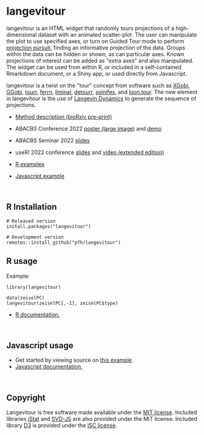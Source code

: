 # langevitour

langevitour is an HTML widget that randomly tours projections of a high-dimensional dataset with an animated scatter-plot. The user can manipulate the plot to use specified axes, or turn on Guided Tour mode to perform [projection pursuit](https://en.wikipedia.org/wiki/Projection_pursuit), finding an informative projection of the data. Groups within the data can be hidden or shown, as can particular axes. Known projections of interest can be added as "extra axes" and also manipulated. The widget can be used from within R, or included in a self-contained Rmarkdown document, or a Shiny app, or used directly from Javascript.

langevitour is a twist on the "tour" concept from software such as [XGobi](http://lib.stat.cmu.edu/general/XGobi/), [GGobi](http://ggobi.org/), [tourr](http://ggobi.github.io/tourr/), [ferrn](https://huizezhang-sherry.github.io/ferrn/), [liminal](https://sa-lee.github.io/liminal/), [detourr](https://casperhart.github.io/detourr/index.html), [spinifex](https://nspyrison.github.io/spinifex/), and [loon.tour](https://great-northern-diver.github.io/loon.tourr/). The new element in langevitour is the use of [Langevin Dynamics](https://en.wikipedia.org/wiki/Langevin_dynamics) to generate the sequence of projections.

* [Method description (bioRxiv pre-print)](https://www.biorxiv.org/content/10.1101/2022.08.24.505207v1)

* ABACBS Conference 2022 [poster (large image)](https://logarithmic.net/langevitour/2022-abacbs/abacbs-langevitour-poster-2022.png) and [demo](https://logarithmic.net/langevitour/2022-abacbs/)

* ABACBS Seminar 2022 [slides](https://logarithmic.net/langevitour/2022-09-abacbs/)

* useR! 2022 conference [slides](https://logarithmic.net/langevitour/2022-useR/) and [video (extended edition)](https://www.youtube.com/watch?v=vKv9P13UACw)

* [R examples](https://logarithmic.net/langevitour/articles/examples.html)

* [Javascript example](https://pfh.github.io/langevitour/example.html)

<br>

## R Installation

```{r}
# Released version
install.packages("langevitour")
```

```{r}
# Development version
remotes::install_github("pfh/langevitour")
```

## R usage

Example:

```{r}
library(langevitour)

data(zeiselPC)
langevitour(zeiselPC[,-1], zeiselPC$type)
```

* [R documentation.](https://logarithmic.net/langevitour/reference/)

<br>

## Javascript usage

* Get started by viewing source on [this example](https://pfh.github.io/langevitour/example.html).
* [Javascript documentation.](https://logarithmic.net/langevitour/jsdoc/)

<br>

## Copyright

Langevitour is free software made available under the [MIT license](https://github.com/pfh/langevitour/blob/main/LICENSE.md). Included libraries [jStat](https://github.com/jstat/jstat) and [SVD-JS](https://github.com/danilosalvati/svd-js) are also provided under the MIT license. Included library [D3](https://github.com/d3/d3) is provided under the [ISC license](https://github.com/d3/d3/blob/main/LICENSE).